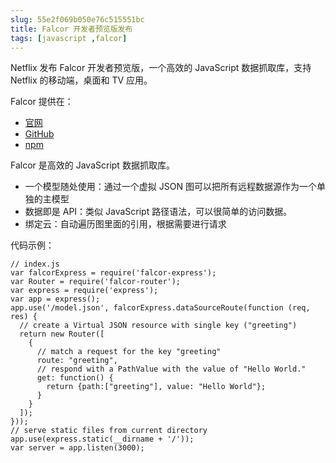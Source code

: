 ```yaml
---
slug: 55e2f069b050e76c515551bc
title: Falcor 开发者预览版发布
tags: [javascript ,falcor]
---
```


Netflix 发布 Falcor 开发者预览版，一个高效的 JavaScript 数据抓取库，支持 Netflix 的移动端，桌面和 TV 应用。

Falcor 提供在：

* [官网](http://netflix.github.io/falcor/)
* [GitHub](https://github.com/Netflix/falcor)
* [npm](https://www.npmjs.com/package/falcor)

Falcor 是高效的 JavaScript 数据抓取库。

* 一个模型随处使用：通过一个虚拟 JSON 图可以把所有远程数据源作为一个单独的主模型
* 数据即是 API：类似 JavaScript 路径语法，可以很简单的访问数据。
* 绑定云：自动遍历图里面的引用，根据需要进行请求

代码示例：
```
// index.js
var falcorExpress = require('falcor-express');
var Router = require('falcor-router');
var express = require('express');
var app = express();
app.use('/model.json', falcorExpress.dataSourceRoute(function (req, res) {
  // create a Virtual JSON resource with single key ("greeting")
  return new Router([
    {
      // match a request for the key "greeting"    
      route: "greeting",
      // respond with a PathValue with the value of "Hello World."
      get: function() {
        return {path:["greeting"], value: "Hello World"};
      }
    }
  ]);
}));
// serve static files from current directory
app.use(express.static(__dirname + '/'));
var server = app.listen(3000);
```
